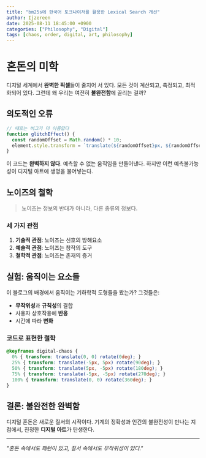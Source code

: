 ```yaml
---
title: "bm25s에 한국어 토크나이저를 활용한 Lexical Search 개선"
author: Ijzereen
date: 2025-08-11 18:45:00 +0900
categories: ["Philosophy", "Digital"]
tags: [chaos, order, digital, art, philosophy]
---
```


# 혼돈의 미학

디지털 세계에서 **완벽한 픽셀**들이 줄지어 서 있다. 모든 것이 계산되고, 측정되고, 최적화되어 있다. 그런데 왜 우리는 여전히 **불완전함**에 끌리는 걸까?

## 의도적인 오류

```javascript
// 때로는 버그가 더 아름답다
function glitchEffect() {
  const randomOffset = Math.random() * 10;
  element.style.transform = `translate(${randomOffset}px, ${randomOffset}px)`;
}
```

이 코드는 **완벽하지 않다**. 예측할 수 없는 움직임을 만들어낸다. 하지만 이런 예측불가능성이 디지털 아트에 생명을 불어넣는다.

## 노이즈의 철학

> 노이즈는 정보의 반대가 아니라, 다른 종류의 정보다.

### 세 가지 관점

1. **기술적 관점**: 노이즈는 신호의 방해요소
2. **예술적 관점**: 노이즈는 창작의 도구
3. **철학적 관점**: 노이즈는 존재의 증거

## 실험: 움직이는 요소들

이 블로그의 배경에서 움직이는 기하학적 도형들을 봤는가? 그것들은:

- **무작위성**과 **규칙성**의 결합
- 사용자 상호작용에 **반응**
- 시간에 따라 **변화**

### 코드로 표현한 철학

```css
@keyframes digital-chaos {
  0% { transform: translate(0, 0) rotate(0deg); }
  25% { transform: translate(-5px, 5px) rotate(90deg); }
  50% { transform: translate(5px, -5px) rotate(180deg); }
  75% { transform: translate(-5px, -5px) rotate(270deg); }
  100% { transform: translate(0, 0) rotate(360deg); }
}
```

## 결론: 불완전한 완벽함

디지털 혼돈은 새로운 질서의 시작이다. 기계의 정확성과 인간의 불완전성이 만나는 지점에서, 진정한 **디지털 아트**가 탄생한다.

---

*"혼돈 속에서도 패턴이 있고, 질서 속에서도 무작위성이 있다."*